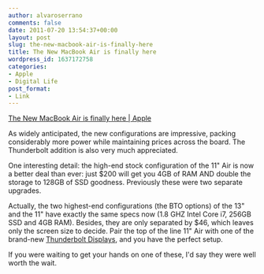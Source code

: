 ```yaml
---
author: alvaroserrano
comments: false
date: 2011-07-20 13:54:37+00:00
layout: post
slug: the-new-macbook-air-is-finally-here
title: The New MacBook Air is finally here
wordpress_id: 1637172758
categories:
- Apple
- Digital Life
post_format:
- Link
---
```


[The New MacBook Air is finally here | Apple](http://www.apple.com/macbookair/)

As widely anticipated, the new configurations are impressive, packing considerably more power while maintaining prices across the board. The Thunderbolt addition is also very much appreciated.

One interesting detail: the high-end stock configuration of the 11" Air is now a better deal than ever: just $200 will get you 4GB of RAM AND double the storage to 128GB of SSD goodness. Previously these were two separate upgrades.

Actually, the two highest-end configurations (the BTO options) of the 13" and the 11" have exactly the same specs now (1.8 GHZ Intel Core i7, 256GB SSD and 4GB RAM). Besides, they are only separated by $46, which leaves only the screen size to decide. Pair the top of the line 11" Air with one of the brand-new [Thunderbolt Displays](http://www.apple.com/es/displays/), and you have the perfect setup.

If you were waiting to get your hands on one of these, I'd say they were well worth the wait.
